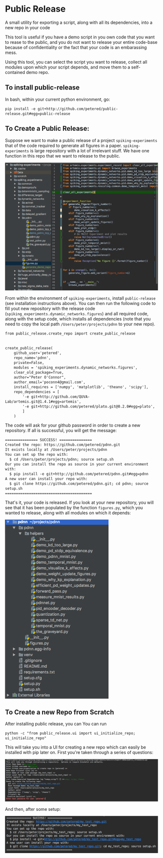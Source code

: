 # Public Release
A small utility for exporting a script, along with all its dependencies, into a new repo in your code

This tool is useful if you have a demo script in you own code that you want to rease to the public, and you do not want to release your entire code-base because of confidentiality or the fact that your code is an embarassing mess.

Using this tool, you can select the script you want to release, collect all modules upon which your script depends, and move them to a self-contained demo repo.  

## To install public-release

In bash, within your current python environment, go:

```
pip install -e git+http://github.com/petered/public-release.git#egg=public-release
```

## To Create a Public Release:

Suppose we want to make a public release of a project `spiking-experiments` that of the code required to generate all figures in a paper.  `spiking-experiments` is large repository with a lot of irrelevant stuff.  We have one function in this repo that we want to release to the public.

![](https://github.com/petered/data/raw/master/images/Screen%20Shot%202017-06-13%20at%204.31.12%20PM.png)

From within the environment of `spiking-experiments`, install `public-release` (see installation instructions above).  You can then run the following code to fill yout new repository with the release code (`spiking_experiments.dynamic_networks.figures`) and all required code, along with the setup code, which installs all dependencies (note that you need to copy the local path `/Users/peter/projects/pdnn` to your new repo).

```
from public_release.create_repo import create_public_release


create_public_release(
    github_user='petered',
    repo_name='pdnn',
    private=False,
    modules = 'spiking_experiments.dynamic_networks.figures',
    clear_old_package=True,
    author="Peter O'Connor",
    author_email='poconn4@gmail.com',
    install_requires = ['numpy', 'matplotlib', 'theano', 'scipy'],
    repo_dependencies = [
        '-e git+http://github.com/QUVA-Lab/artemis.git@1.4.1#egg=artemis',
        '-e git+http://github.com/petered/plato.git@0.2.0#egg=plato',
        ]
    )

```

The code will ask for your github password in order to create a new repository.  If all is successful, you will get the message:

```
=============== SUCCESS! ===============
Created the repo: https://github.com/petered/pdnn.git
It exists locally at /Users/peter/projects/pdnn
You can set up the repo with: 
  $ cd /Users/peter/projects/pdnn; source setup.sh
Our you can install the repo as source in your current environment with: 
  $ pip install -e git+http://github.com/petered/pdnn.git#egg=pdnn
A new user can install your repo with: 
  $ git clone https://github.com/petered/pdnn.git; cd pdnn; source setup.sh
========================================
```

That's it, your code is released.  If you look at your new repository, you will see that it has been populated by the function `figures.py`, which you wanted to release, along with all modules on which it depends:

![](https://github.com/petered/data/blob/master/images/Screen%20Shot%202017-06-15%20at%203.09.18%20PM.png)


## To Create a new Repo from Scratch

After installing public release, you can You can run 

```
python -c "from public_release.ui import ui_initialize_repo; ui_initialize_repo"
```

This will take you into a UI for creating a new repo which can easily be installed with pip later on.  First you're taken through a series of questions:

![](https://github.com/petered/data/blob/master/images/Screen%20Shot%202017-06-15%20at%203.12.58%20PM.png)

And then, after some setup:

![](https://github.com/petered/data/blob/master/images/Screen%20Shot%202017-06-15%20at%203.13.31%20PM.png)


